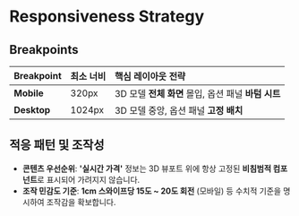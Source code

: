 # Responsiveness Strategy

## Breakpoints

| Breakpoint | 최소 너비 | 핵심 레이아웃 전략 |
| :--- | :--- | :--- |
| **Mobile** | 320px | 3D 모델 **전체 화면** 몰입, 옵션 패널 **바텀 시트** |
| **Desktop** | 1024px | 3D 모델 중앙, 옵션 패널 **고정 배치** |

## 적응 패턴 및 조작성

  * **콘텐츠 우선순위**: **'실시간 가격'** 정보는 3D 뷰포트 위에 항상 고정된 **비침범적 컴포넌트**로 표시되어 가려지지 않습니다.
  * **조작 민감도 기준**: **1cm 스와이프당 15도 ~ 20도 회전** (모바일) 등 수치적 기준을 명시하여 조작감을 확보합니다.
